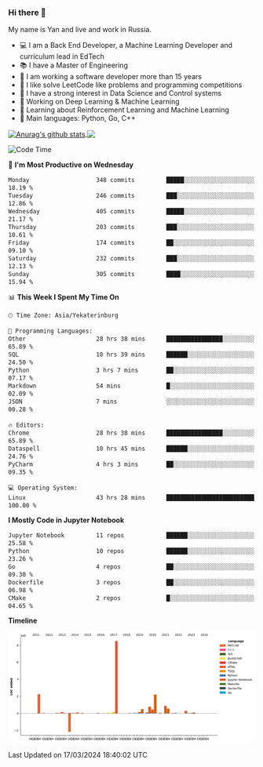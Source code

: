 ### Hi there 👋

My name is Yan and live and work in Russia.

- 💻 I am a Back End Developer, a Machine Learning Developer and curriculum lead in EdTech
- 📚 I have a Master of Engineering
- 🤔 I am working a software developer more than 15 years
- 🌱 I like solve LeetCode like problems and programming competitions
- 📝 I have a strong interest in Data Science and Control systems
- 🔭 Working on Deep Learning & Machine Learning
- 🌱 Learning about Reinforcement Learning and Machine Learning
- 🌟 Main languages: Python, Go, C++

<!--


**yanchick/yanchick** is a ✨ _special_ ✨ repository because its `README.md` (this file) appears on your GitHub profile.

Here are some ideas to get you started:

- I am a self taught Full Stack Developer and a Machine Learning Developer
- 🌱 I’m currently learning ...
- 👯 I’m looking to collaborate on ...
- 🤔 I’m looking for help with ...
- 💬 Ask me about ...
- 📫 How to reach me: ...
- 😄 Pronouns: ...
- ⚡ Fun fact: ...

-->


<a href="https://github.com/anuraghazra/github-readme-stats">
    <img align="center" src="https://github-readme-stats.vercel.app/api?username=yanchick&count_private=true" alt="Anurag's github stats" />
</a>
<a href="https://github.com/anuraghazra/github-readme-stats">
    <img align="center" src="https://github-readme-stats.vercel.app/api/top-langs/?username=yanchick&hide=javascript,html,CSS" />
</a>

<!--START_SECTION:waka-->
![Code Time](http://img.shields.io/badge/Code%20Time-1%2C624%20hrs%2028%20mins-blue)

📅 **I'm Most Productive on Wednesday** 

```text
Monday                   348 commits         █████░░░░░░░░░░░░░░░░░░░░   18.19 % 
Tuesday                  246 commits         ███░░░░░░░░░░░░░░░░░░░░░░   12.86 % 
Wednesday                405 commits         █████░░░░░░░░░░░░░░░░░░░░   21.17 % 
Thursday                 203 commits         ███░░░░░░░░░░░░░░░░░░░░░░   10.61 % 
Friday                   174 commits         ██░░░░░░░░░░░░░░░░░░░░░░░   09.10 % 
Saturday                 232 commits         ███░░░░░░░░░░░░░░░░░░░░░░   12.13 % 
Sunday                   305 commits         ████░░░░░░░░░░░░░░░░░░░░░   15.94 % 
```


📊 **This Week I Spent My Time On** 

```text
🕑︎ Time Zone: Asia/Yekaterinburg

💬 Programming Languages: 
Other                    28 hrs 38 mins      ████████████████░░░░░░░░░   65.89 % 
SQL                      10 hrs 39 mins      ██████░░░░░░░░░░░░░░░░░░░   24.50 % 
Python                   3 hrs 7 mins        ██░░░░░░░░░░░░░░░░░░░░░░░   07.17 % 
Markdown                 54 mins             █░░░░░░░░░░░░░░░░░░░░░░░░   02.09 % 
JSON                     7 mins              ░░░░░░░░░░░░░░░░░░░░░░░░░   00.28 % 

🔥 Editors: 
Chrome                   28 hrs 38 mins      ████████████████░░░░░░░░░   65.89 % 
Dataspell                10 hrs 45 mins      ██████░░░░░░░░░░░░░░░░░░░   24.76 % 
PyCharm                  4 hrs 3 mins        ██░░░░░░░░░░░░░░░░░░░░░░░   09.35 % 

💻 Operating System: 
Linux                    43 hrs 28 mins      █████████████████████████   100.00 % 
```

**I Mostly Code in Jupyter Notebook** 

```text
Jupyter Notebook         11 repos            ██████░░░░░░░░░░░░░░░░░░░   25.58 % 
Python                   10 repos            ██████░░░░░░░░░░░░░░░░░░░   23.26 % 
Go                       4 repos             ██░░░░░░░░░░░░░░░░░░░░░░░   09.30 % 
Dockerfile               3 repos             ██░░░░░░░░░░░░░░░░░░░░░░░   06.98 % 
CMake                    2 repos             █░░░░░░░░░░░░░░░░░░░░░░░░   04.65 % 
```



**Timeline**

![Lines of Code chart](https://raw.githubusercontent.com/yanchick/yanchick/main/assets/bar_graph.png)


 Last Updated on 17/03/2024 18:40:02 UTC
<!--END_SECTION:waka-->

